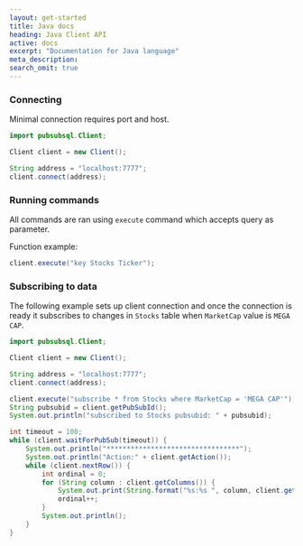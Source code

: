 ```yaml
---
layout: get-started
title: Java docs
heading: Java Client API
active: docs
excerpt: "Documentation for Java language"
meta_description: 
search_omit: true
---
```


### Connecting

Minimal connection requires port and host.


``` java
import pubsubsql.Client;

Client client = new Client();

String address = "localhost:7777";
client.connect(address);
```

### Running commands

All commands are ran using `execute` command which accepts query as parameter.

Function example:

``` java
client.execute("key Stocks Ticker");
```

### Subscribing to data

The following example sets up client connection and once the connection is ready it subscribes to changes in `Stocks` table
when `MarketCap` value is `MEGA CAP`.

``` java
import pubsubsql.Client;

Client client = new Client();

String address = "localhost:7777";
client.connect(address);

client.execute("subscribe * from Stocks where MarketCap = 'MEGA CAP'");
String pubsubid = client.getPubSubId();
System.out.println("subscribed to Stocks pubsubid: " + pubsubid);

int timeout = 100;
while (client.waitForPubSub(timeout)) {
	System.out.println("*********************************");
	System.out.println("Action:" + client.getAction());
	while (client.nextRow()) {
		int ordinal = 0;
		for (String column : client.getColumns()) {
			System.out.print(String.format("%s:%s ", column, client.getValue(ordinal)));
			ordinal++;
		}
		System.out.println(); 
	}
}
```
